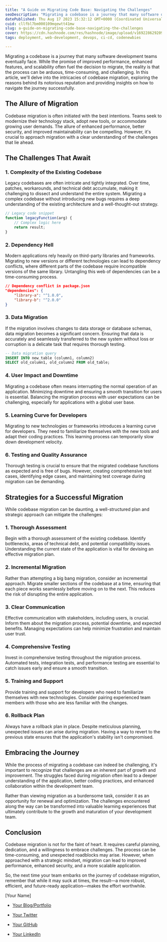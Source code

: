 ```yaml
---
title: "A Guide on Migrating Code Base: Navigating the Challenges"
seoDescription: "Migrating a codebase is a journey that many software development teams eventually face. While the promise of improved performance, enhanced features, and..."
datePublished: Thu Aug 17 2023 15:32:12 GMT+0000 (Coordinated Universal Time)
cuid: cllfbl7bm000109mqewtt41mw
slug: a-guide-on-migrating-code-base-navigating-the-challenges
cover: https://cdn.hashnode.com/res/hashnode/image/upload/v1692286292098/297e37a5-d0e1-46a8-b82a-0919e712d9d0.png
tags: deployment, web-development, devops, ci-cd, codenewbies

---
```


Migrating a codebase is a journey that many software development teams eventually face. While the promise of improved performance, enhanced features, and scalability often fuel the decision to migrate, the reality is that the process can be arduous, time-consuming, and challenging. In this article, we'll delve into the intricacies of codebase migration, exploring the reasons behind its notorious reputation and providing insights on how to navigate the journey successfully.

## The Allure of Migration

Codebase migration is often initiated with the best intentions. Teams seek to modernize their technology stack, adopt new tools, or accommodate growing user demands. The allure of enhanced performance, better security, and improved maintainability can be compelling. However, it's crucial to approach migration with a clear understanding of the challenges that lie ahead.

## The Challenges That Await

### 1\. **Complexity of the Existing Codebase**

Legacy codebases are often intricate and tightly integrated. Over time, patches, workarounds, and technical debt accumulate, making it challenging to dissect and understand the entire system. Migrating a complex codebase without introducing new bugs requires a deep understanding of the existing architecture and a well-thought-out strategy.

```javascript
// Legacy code snippet
function legacyFunction(arg) {
    // Complex logic here
    return result;
}
```

### 2\. **Dependency Hell**

Modern applications rely heavily on third-party libraries and frameworks. Migrating to new versions or different technologies can lead to dependency conflicts, where different parts of the codebase require incompatible versions of the same library. Untangling this web of dependencies can be a time-consuming process.

```json
// Dependency conflict in package.json
"dependencies": {
    "library-a": "^1.0.0",
    "library-b": "^2.0.0"
}
```

### 3\. **Data Migration**

If the migration involves changes to data storage or database schemas, data migration becomes a significant concern. Ensuring that data is accurately and seamlessly transferred to the new system without loss or corruption is a delicate task that requires thorough testing.

```sql
-- Data migration query
INSERT INTO new_table (column1, column2)
SELECT old_column1, old_column2 FROM old_table;
```

### 4\. **User Impact and Downtime**

Migrating a codebase often means interrupting the normal operation of an application. Minimizing downtime and ensuring a smooth transition for users is essential. Balancing the migration process with user expectations can be challenging, especially for applications with a global user base.

### 5\. **Learning Curve for Developers**

Migrating to new technologies or frameworks introduces a learning curve for developers. They need to familiarize themselves with the new tools and adapt their coding practices. This learning process can temporarily slow down development velocity.

### 6\. **Testing and Quality Assurance**

Thorough testing is crucial to ensure that the migrated codebase functions as expected and is free of bugs. However, creating comprehensive test cases, identifying edge cases, and maintaining test coverage during migration can be demanding.

## Strategies for a Successful Migration

While codebase migration can be daunting, a well-structured plan and strategic approach can mitigate the challenges:

### 1\. **Thorough Assessment**

Begin with a thorough assessment of the existing codebase. Identify bottlenecks, areas of technical debt, and potential compatibility issues. Understanding the current state of the application is vital for devising an effective migration plan.

### 2\. **Incremental Migration**

Rather than attempting a big bang migration, consider an incremental approach. Migrate smaller sections of the codebase at a time, ensuring that each piece works seamlessly before moving on to the next. This reduces the risk of disrupting the entire application.

### 3\. **Clear Communication**

Effective communication with stakeholders, including users, is crucial. Inform them about the migration process, potential downtime, and expected benefits. Managing expectations can help minimize frustration and maintain user trust.

### 4\. **Comprehensive Testing**

Invest in comprehensive testing throughout the migration process. Automated tests, integration tests, and performance testing are essential to catch issues early and ensure a smooth transition.

### 5\. **Training and Support**

Provide training and support for developers who need to familiarize themselves with new technologies. Consider pairing experienced team members with those who are less familiar with the changes.

### 6\. **Rollback Plan**

Always have a rollback plan in place. Despite meticulous planning, unexpected issues can arise during migration. Having a way to revert to the previous state ensures that the application's stability isn't compromised.

## Embracing the Journey

While the process of migrating a codebase can indeed be challenging, it's important to recognize that challenges are an inherent part of growth and improvement. The struggles faced during migration often lead to a deeper understanding of the application, better coding practices, and enhanced collaboration within the development team.

Rather than viewing migration as a burdensome task, consider it as an opportunity for renewal and optimization. The challenges encountered along the way can be transformed into valuable learning experiences that ultimately contribute to the growth and maturation of your development team.

## Conclusion

Codebase migration is not for the faint of heart. It requires careful planning, dedication, and a willingness to embrace challenges. The process can be time-consuming, and unexpected roadblocks may arise. However, when approached with a strategic mindset, migration can lead to improved performance, enhanced security, and a more scalable application.

So, the next time your team embarks on the journey of codebase migration, remember that while it may suck at times, the result—a more robust, efficient, and future-ready application—makes the effort worthwhile.

\[Your Name\]

* [Your Blog/Portfolio](https://www.yourblogportfolio.com)
    
* [Your Twitter](https://twitter.com/yourtwitter)
    
* [Your GitHub](https://github.com/yourgithub)
    
* [Your LinkedIn](https://linkedin.com/in/yourlinkedin)